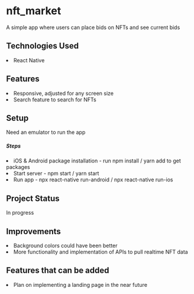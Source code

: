 <h1>nft_market</h1>
<p>A simple app where users can place bids on NFTs and see current bids</p>

<h2>Technologies Used</h2>
<li>React Native</li>

<h2>Features</h2>
<li>Responsive, adjusted for any screen size</li>
<li>Search feature to search for NFTs</li>

<h2>Setup</h2>
<p>Need an emulator to run the app</p>

<h5>Steps</h5>
<li>iOS &amp; Android package installation - run npm install / yarn add to get packages</li>
<li>Start server - npm start / yarn start</li>
<li>Run app - npx react-native run-android / npx react-native run-ios</li>

<h2>Project Status</h2>
<p>In progress</p>

<h2>Improvements</h2>
<li>Background colors could have been better</li>
<li>More functionality and implementation of APIs to pull realtime NFT data</li>

<h2>Features that can be added</h2>
<li>Plan on implementing a landing page in the near future</li>

